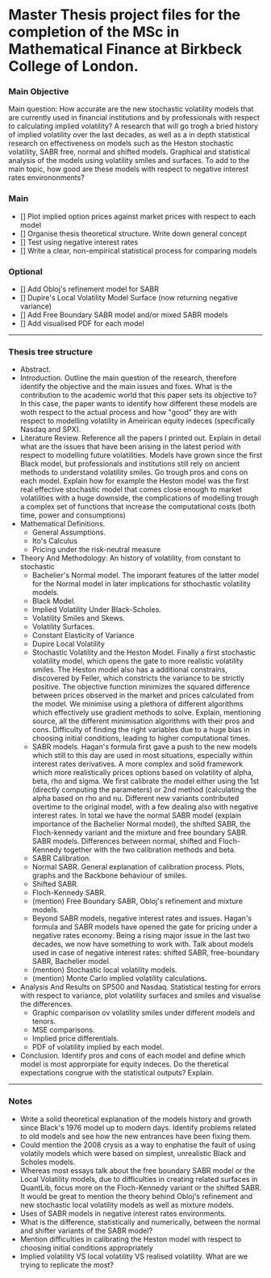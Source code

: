 # Master Thesis project files for the completion of the MSc in Mathematical Finance at Birkbeck College of London.

### Main Objective
Main question: How accurate are the new stochastic volatility models that are currently used in financial institutions and by professionals with respect to calculating implied volatility? 
A research that will go trogh a bried history of implied volatility over the last decades, as well as a in depth statistical research on effectiveness on models such as the Heston stochastic volatility, SABR free, normal and shifted models. Graphical and statistical analysis of the models using volatility smiles and surfaces.
To add to the main topic, how good are these models with respect to negative interest rates environonments?

### Main
- [] Plot implied option prices against market prices with respect to each model
- [] Organise thesis theoretical structure. Write down general concept
- [] Test using negative interest rates
- [] Write a clear, non-empirical statistical process for comparing models

### Optional
- [] Add Obloj's refinement model for SABR
- [] Dupire's Local Volatility Model Surface (now returning negative variance)
- [] Add Free Boundary SABR model and/or mixed SABR models
- [] Add visualised PDF for each model 

--------------------

### Thesis tree structure 

- Abstract.
- Introduction. Outline the main question of the research, therefore identify the objective and the main issues and fixes. What is the contribution to the academic world that this paper sets its objective to? In this case, the paper wants to identify how different these models are woth respect to the actual process and how "good" they are with respect to modelling volatility in Ameirican equity indeces (specifically Nasdaq and SPX). 
- Literature Review. Reference all the papers I printed out. Explain in detail what are the issues that have been arising in the latest period with respect to modelling future volatilities. Models have grown since the first Black model, but professionals and institutions still rely on ancient methods to understand volatility smiles. Go trough pros and cons on each model. Explain how for example the Heston model was the first real effective stochastic model that comes close enough to market volatilities with a huge downside, the complications of modelling trough a complex set of functions that increase the computational costs (both time, power and consumptions)
- Mathematical Definitions.
    - General Assumptions.
    - Ito's Calculus
    - Pricing under the risk-neutral measure
- Theory And Methodology: An history of volatility, from constant to stochastic
    - Bachelier's Normal model. The imporant features of the latter model for the Normal model in later implications for sthochastic volatility models.
    - Black Model. 
    - Implied Volatility Under Black-Scholes.
    - Volatility Smiles and Skews.
    - Volatility Surfaces.
    - Constant Elasticity of Variance
    - Dupire Local Volatility 
    - Stochastic Volatility and the Heston Model. Finally a first stochastic volatility model, which opens the gate to more realistic volatility smiles. The Heston model also has a additional constrains, discovered by Feller, which constricts the variance to be strictly positive. The objective function minimizes the squared difference between prices observed in the market and prices calculated from the model. We minimise using a plethora of different algorithms which effectively use gradient methods to solve. Explain, mentioning source, all the different minimisation algorithms with their pros and cons. Difficulty of finding the right variables due to a huge bias in choosing initial conditions, leading to higher computational times. 
    - SABR models. Hagan's formula first gave a push to the new models which still to this day are used in most situations, especially within interest rates derivatives. A more complex and solid framework which more realistically prices options based on volatility of alpha, beta, rho and sigma. We first calibrate the model either using the 1st (directly computing the parameters) or 2nd method (calculating the alpha based on rho and nu. Different new variants contributed overtime to the original model, with a few dealing also with negative interest rates. In total we have the normal SABR model (explain importance of the Bachelier Normal model), the shifted SABR, the Floch-kennedy variant and the mixture and free boundary SABR. 
    SABR models. Differences between normal, shifted and Floch-Kennedy together with the two calibration methods and beta.
    - SABR Calibration.
    - Normal SABR. General explanation of calibration process. Plots, graphs and the Backbone behaviour of smiles.
    - Shifted SABR.
    - Floch-Kennedy SABR. 
    - (mention) Free Boundary SABR, Obloj's refinement and mixture models.
    - Beyond SABR models, negative interest rates and issues. Hagan's formula and SABR models have opened the gate for pricing under a negative rates economy. Being a rising major issue in the last two decades, we now have something to work with. Talk about models used in case of negative interest rates: shifted SABR, free-boundary SABR, Bachelier model.
    - (mention) Stochastic local volatility models.
    - (mention) Monte Carlo implied volatility calculations.
- Analysis And Results on SP500 and Nasdaq. Statistical testing for errors with respect to variance, plot volatility surfaces and smiles and visualise the differences. 
    - Graphic comparison ov volatility smiles under different models and tenors.
    - MSE comparisons.
    - Implied price differentials.
    - PDF of volatility implied by each model.
- Conclusion. Identify pros and cons of each model and define which model is most approrpiate for equity indeces. Do the theretical expectations congrue with the statistical outputs? Explain. 
    
------

### Notes
- Write a solid theoretical explanation of the models history and growth since Black's 1976 model up to modern days. Identify problems related to old models and see how the new entrances have been fixing them.
- Could mention the 2008 crysis as a way to enphatise the fault of using volatily models which were based on simplest, unrealistic Black and Scholes models.
- Whereas most essays talk about the free boundary SABR model or the Local Volatility models, due to difficulties in creating related surfaces in QuantLib, focus more on the Floch-Kennedy variant or the shifted SABR. It would be great to mention the theory behind Obloj's refinement and new stochastic local volatility models as well as mixture models.
- Uses of SABR models in negative interest rates environments. 
- What is the difference, statistically and numerically, between the normal and shifter variants of the SABR model?
- Mention difficulties in calibrating the Heston model with respect to choosing initial conditions appropriately
- Implied volatility VS local volatility VS realised volatility. What are we trying to replicate the most?